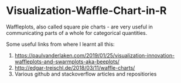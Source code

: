 # Visualization-Waffle-Chart-in-R
Waffleplots, also called square pie charts - are very useful in communicating parts of a whole for categorical quantities.

Some useful links from where I learnt all this:
1. https://paulvanderlaken.com/2019/01/25/visualization-innovation-waffleplots-and-swarmplots-aka-beeplots/
2. http://edgar-treischl.de/2018/03/11/waffle-charts/
3. Various github and stackoverflow articles and repositiories
